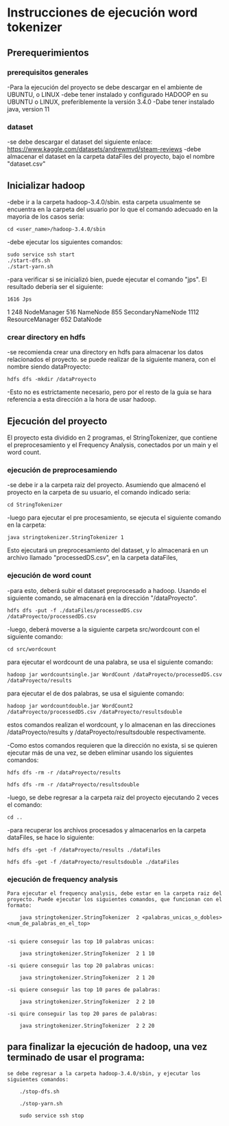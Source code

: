 # Instrucciones de ejecución word tokenizer

## Prerequerimientos 
### prerequisitos generales
-Para la ejecución del proyecto se debe descargar en el ambiente de UBUNTU, o LINUX
-debe tener instalado y configurado HADOOP en su UBUNTU o LINUX, preferiblemente la versión 3.4.0
-Dabe tener instalado java, version 11


### dataset
-se debe descargar el dataset del siguiente enlace: https://www.kaggle.com/datasets/andrewmvd/steam-reviews
-debe almacenar el dataset en la carpeta dataFiles del proyecto, bajo el nombre "dataset.csv"

## Inicializar hadoop
-debe ir a la carpeta hadoop-3.4.0/sbin. esta carpeta usualmente se encuentra en la carpeta del usuario por lo que el comando adecuado en la mayoria de los casos seria:

    cd <user_name>/hadoop-3.4.0/sbin

-debe ejecutar los siguientes comandos:

    sudo service ssh start
    ./start-dfs.sh 
    ./start-yarn.sh

-para verificar si se inicializó bien, puede ejecutar el comando "jps". El resultado deberia ser el siguiente:

    1616 Jps
1   248 NodeManager
    516 NameNode
    855 SecondaryNameNode
    1112 ResourceManager
    652 DataNode

### crear directory en hdfs
-se recomienda crear una directory en hdfs para almacenar los datos relacionados el proyecto. se puede realizar de la siguiente manera, con el nombre siendo dataProyecto:

    hdfs dfs -mkdir /dataProyecto

-Esto no es estrictamente necesario, pero por el resto de la guia se hara referencia a esta dirección a la hora de usar hadoop.

## Ejecución del proyecto
El proyecto esta dividido en 2 programas, el StringTokenizer, que contiene el preprocesamiento y el Frequency Analysis, conectados por un main y el word count.

### ejecución de preprocesamiendo
-se debe ir a la carpeta raiz del proyecto. Asumiendo que almacenó el proyecto en la carpeta de su usuario, el comando indicado seria:

    cd StringTokenizer

-luego para ejecutar el pre procesamiento, se ejecuta el siguiente comando en la carpeta:

    java stringtokenizer.StringTokenizer 1

Esto ejecutará un preprocesamiento del dataset, y lo almacenará en un archivo llamado "processedDS.csv", en la carpeta dataFiles,

### ejecución de word count

-para esto, deberá subir el dataset preprocesado a hadoop. Usando el siguiente comando, se almacenará en la dirección "/dataProyecto".

    hdfs dfs -put -f ./dataFiles/processedDS.csv /dataProyecto/processedDS.csv

-luego, deberá moverse a la siguiente carpeta src/wordcount con el siguiente comando:

    cd src/wordcount

para ejecutar el wordcount de una palabra, se usa el siguiente comando:

    hadoop jar wordcountsingle.jar WordCount /dataProyecto/processedDS.csv /dataProyecto/results

para ejecutar el de dos palabras, se usa el siguiente comando:

    hadoop jar wordcountdouble.jar WordCount2 /dataProyecto/processedDS.csv /dataProyecto/resultsdouble

estos comandos realizan el wordcount, y lo almacenan en las direcciones /dataProyecto/results y /dataProyecto/resultsdouble respectivamente.

-Como estos comandos requieren que la dirección no exista, si se quieren ejecutar más de una vez, se deben eliminar usando los siguientes comandos:

    hdfs dfs -rm -r /dataProyecto/results

    hdfs dfs -rm -r /dataProyecto/resultsdouble

-luego, se debe regresar a la carpeta raiz del proyecto ejecutando 2 veces el comando:

    cd .. 

-para recuperar los archivos procesados y almacenarlos en la carpeta dataFiles, se hace lo siguiente:

    hdfs dfs -get -f /dataProyecto/results ./dataFiles

    hdfs dfs -get -f /dataProyecto/resultsdouble ./dataFiles


### ejecución de frequency analysis

    Para ejecutar el frequency analysis, debe estar en la carpeta raiz del proyecto. Puede ejecutar los siguientes comandos, que funcionan con el formato:

        java stringtokenizer.StringTokenizer  2 <palabras_unicas_o_dobles> <num_de_palabras_en_el_top>
    
    
    -si quiere conseguir las top 10 palabras unicas:

        java stringtokenizer.StringTokenizer  2 1 10
    
    -si quiere conseguir las top 20 palabras unicas:

        java stringtokenizer.StringTokenizer  2 1 20
    
    -si quiere conseguir las top 10 pares de palabras:

        java stringtokenizer.StringTokenizer  2 2 10
    
    -si quire conseguir las top 20 pares de palabras:

        java stringtokenizer.StringTokenizer  2 2 20


## para finalizar la ejecución de hadoop, una vez terminado de usar el programa:

    se debe regresar a la carpeta hadoop-3.4.0/sbin, y ejecutar los siguientes comandos:

        ./stop-dfs.sh
        
        ./stop-yarn.sh

        sudo service ssh stop